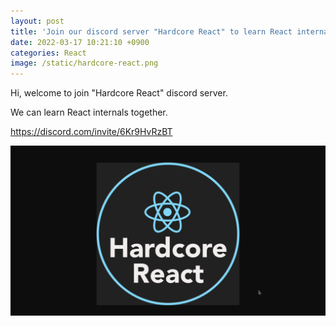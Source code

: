 ```yaml
---
layout: post
title: 'Join our discord server "Hardcore React" to learn React internals together'
date: 2022-03-17 10:21:10 +0900
categories: React
image: /static/hardcore-react.png
---
```


Hi, welcome to join "Hardcore React" discord server.

We can learn React internals together.

https://discord.com/invite/6Kr9HvRzBT

![](/static/hardcore-react.png)
